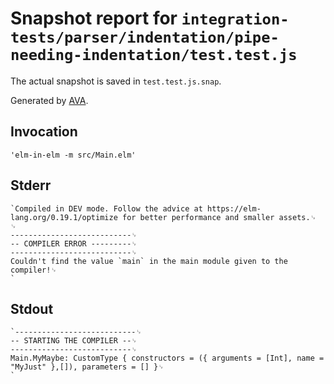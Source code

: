 # Snapshot report for `integration-tests/parser/indentation/pipe-needing-indentation/test.test.js`

The actual snapshot is saved in `test.test.js.snap`.

Generated by [AVA](https://avajs.dev).

## Invocation

    'elm-in-elm -m src/Main.elm'

## Stderr

    `Compiled in DEV mode. Follow the advice at https://elm-lang.org/0.19.1/optimize for better performance and smaller assets.␊
    ␊
    ---------------------------␊
    -- COMPILER ERROR ---------␊
    ---------------------------␊
    Couldn't find the value `main` in the main module given to the compiler!␊
    `

## Stdout

    `---------------------------␊
    -- STARTING THE COMPILER --␊
    ---------------------------␊
    Main.MyMaybe: CustomType { constructors = ({ arguments = [Int], name = "MyJust" },[]), parameters = [] }␊
    `
